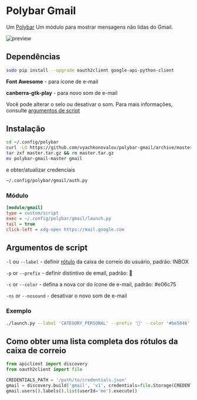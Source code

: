 # Polybar Gmail

Um [Polybar](https://github.com/jaagr/polybar) Um módulo para mostrar mensagens não lidas do Gmail.

![preview](https://github.com/vyachkonovalov/polybar-gmail/raw/master/preview.png)

## Dependências

```sh
sudo pip install --upgrade oauth2client google-api-python-client
```

**Font Awesome** - para ícone de e-mail

**canberra-gtk-play** - para novo som de e-mail

Você pode alterar o selo ou desativar o som. Para mais informações, consulte [argumentos de script](#script-arguments)

## Instalação

```sh
cd ~/.config/polybar
curl -LO https://github.com/vyachkonovalov/polybar-gmail/archive/master.tar.gz
tar zxf master.tar.gz && rm master.tar.gz
mv polybar-gmail-master gmail
```

e obter/atualizar credenciais

```sh
~/.config/polybar/gmail/auth.py
```

### Módulo

```ini
[module/gmail]
type = custom/script
exec = ~/.config/polybar/gmail/launch.py
tail = true
click-left = xdg-open https://mail.google.com
```

## Argumentos de script

`-l` ou `--label` - definir [rótulo](https://developers.google.com/gmail/api/v1/reference/users/labels/list) da caixa de correio do usuário, padrão: INBOX

`-p` or `--prefix` - definir distintivo de email, padrão:  

`-c` or `--color` - defina a nova cor do ícone de e-mail, padrão: #e06c75

`-ns` or `--nosound` - desativar o novo som de e-mail

### Exemplo

```sh
./launch.py --label 'CATEGORY_PERSONAL' --prefix '📧' --color '#be5046' --nosound
```

## Como obter uma lista completa dos rótulos da caixa de correio

```python
from apiclient import discovery
from oauth2client import file

CREDENTIALS_PATH = '/path/to/credentials.json'
gmail = discovery.build('gmail', 'v1', credentials=file.Storage(CREDENTIALS_PATH).get())
gmail.users().labels().list(userId='me').execute()
```

